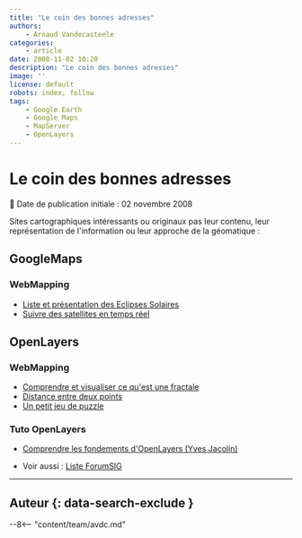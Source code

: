 ```yaml
---
title: "Le coin des bonnes adresses"
authors:
    - Arnaud Vandecasteele
categories:
    - article
date: 2008-11-02 10:20
description: "Le coin des bonnes adresses"
image: ''
license: default
robots: index, follow
tags:
    - Google Earth
    - Google Maps
    - MapServer
    - OpenLayers
---
```


# Le coin des bonnes adresses

:calendar: Date de publication initiale : 02 novembre 2008

Sites cartographiques intéressants ou originaux pas leur contenu, leur représentation de l'information ou leur approche de la géomatique :

## GoogleMaps

### WebMapping

- [Liste et présentation des Eclipses Solaires](http://xjubier.free.fr/en/site_pages/SolarEclipsesGoogleMaps.html)
- [Suivre des satellites en temps réel](http://www.n2yo.com/)

## OpenLayers

### WebMapping

- [Comprendre et visualiser ce qu'est une fractale](http://gis.ibbeck.de/apps/Mandelbrot/htdocs/wms_mandelbrot_frames.html)
- [Distance entre deux points](http://gis.ibbeck.de/ginfo/apps/OLExamples/OL26/examples/gc_example.html)
- [Un petit jeu de puzzle](http://gis.ibbeck.de/ginfo/apps/pentominoes/pentominoes.html)

### Tuto OpenLayers

- [Comprendre les fondements d'OpenLayers (Yves Jacolin)](http://georezo.net/blog/geolibre/2008/11/02/introduction-a-openlayers-workshop-en-francais/#more-66)

- Voir aussi : [Liste ForumSIG](http://www.forumsig.org/showthread.php?t=2442)

----

## Auteur {: data-search-exclude }

--8<-- "content/team/avdc.md"
